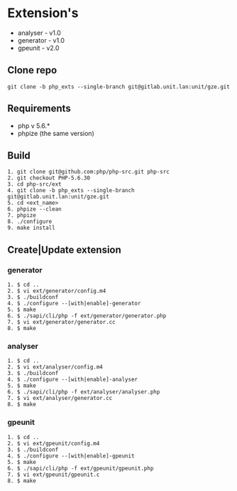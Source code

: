 # Extension's
* analyser - v1.0
* generator - v1.0
* gpeunit - v2.0

## Clone repo
```
git clone -b php_exts --single-branch git@gitlab.unit.lan:unit/gze.git
```

## Requirements
* php v 5.6.*
* phpize (the same version)

## Build
```
1. git clone git@github.com:php/php-src.git php-src
2. git checkout PHP-5.6.30
3. cd php-src/ext
4. git clone -b php_exts --single-branch git@gitlab.unit.lan:unit/gze.git
5. cd <ext_name>
6. phpize --clean
7. phpize
8. ./configure
9. make install
```

## Create|Update extension
### generator
```
1. $ cd ..
2. $ vi ext/generator/config.m4
3. $ ./buildconf
4. $ ./configure --[with|enable]-generator
5. $ make
6. $ ./sapi/cli/php -f ext/generator/generator.php
7. $ vi ext/generator/generator.cc
8. $ make
```
### analyser
```
1. $ cd ..
2. $ vi ext/analyser/config.m4
3. $ ./buildconf
4. $ ./configure --[with|enable]-analyser
5. $ make
6. $ ./sapi/cli/php -f ext/analyser/analyser.php
7. $ vi ext/analyser/generator.cc
8. $ make
```
### gpeunit
```
1. $ cd ..
2. $ vi ext/gpeunit/config.m4
3. $ ./buildconf
4. $ ./configure --[with|enable]-gpeunit
5. $ make
6. $ ./sapi/cli/php -f ext/gpeunit/gpeunit.php
7. $ vi ext/gpeunit/gpeunit.c
8. $ make
```